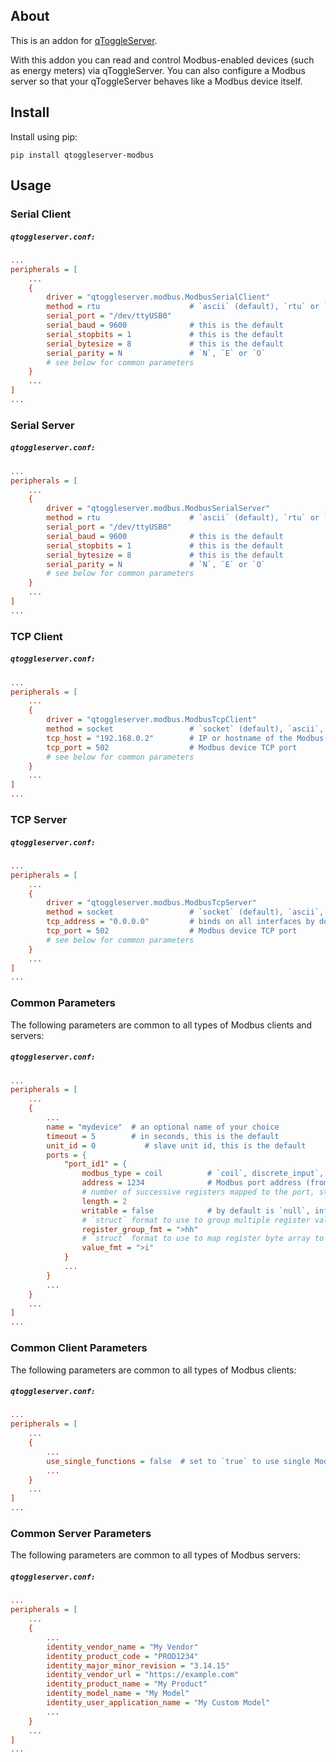 ## About

This is an addon for [qToggleServer](https://github.com/qtoggle/qtoggleserver).

With this addon you can read and control Modbus-enabled devices (such as energy meters) via qToggleServer. You can also
configure a Modbus server so that your qToggleServer behaves like a Modbus device itself.


## Install

Install using pip:

    pip install qtoggleserver-modbus


## Usage

### Serial Client

##### `qtoggleserver.conf:`
``` ini
...
peripherals = [
    ...
    {
        driver = "qtoggleserver.modbus.ModbusSerialClient"
        method = rtu                    # `ascii` (default), `rtu` or `binary`
        serial_port = "/dev/ttyUSB0"
        serial_baud = 9600              # this is the default
        serial_stopbits = 1             # this is the default
        serial_bytesize = 8             # this is the default
        serial_parity = N               # `N`, `E` or `O`
        # see below for common parameters
    }
    ...
]
...
```

### Serial Server

##### `qtoggleserver.conf:`
``` ini
...
peripherals = [
    ...
    {
        driver = "qtoggleserver.modbus.ModbusSerialServer"
        method = rtu                    # `ascii` (default), `rtu` or `binary`
        serial_port = "/dev/ttyUSB0"
        serial_baud = 9600              # this is the default
        serial_stopbits = 1             # this is the default
        serial_bytesize = 8             # this is the default
        serial_parity = N               # `N`, `E` or `O`
        # see below for common parameters
    }
    ...
]
...
```

### TCP Client

##### `qtoggleserver.conf:`
``` ini
...
peripherals = [
    ...
    {
        driver = "qtoggleserver.modbus.ModbusTcpClient"
        method = socket                 # `socket` (default), `ascii`, `rtu` or `binary`
        tcp_host = "192.168.0.2"        # IP or hostname of the Modbus device
        tcp_port = 502                  # Modbus device TCP port
        # see below for common parameters
    }
    ...
]
...
```

### TCP Server

##### `qtoggleserver.conf:`
``` ini
...
peripherals = [
    ...
    {
        driver = "qtoggleserver.modbus.ModbusTcpServer"
        method = socket                 # `socket` (default), `ascii`, `rtu` or `binary`
        tcp_address = "0.0.0.0"         # binds on all interfaces by default
        tcp_port = 502                  # Modbus device TCP port
        # see below for common parameters
    }
    ...
]
...
```

### Common Parameters

The following parameters are common to all types of Modbus clients and servers:

##### `qtoggleserver.conf:`
``` ini
...
peripherals = [
    ...
    {
        ...
        name = "mydevice"  # an optional name of your choice
        timeout = 5        # in seconds, this is the default
        unit_id = 0           # slave unit id, this is the default
        ports = {
            "port_id1" = {
                modbus_type = coil          # `coil`, discrete_input`, `input_register` or `holding_register`
                address = 1234              # Modbus port address (from `0000` to `9999`)
                # number of successive registers mapped to the port, starting at `address` (defaults to `1`)
                length = 2
                writable = false            # by default is `null`, inferred from `modbus_type`
                # `struct` format to use to group multiple register values into a byte array (defaults to `>h`)
                register_group_fmt = ">hh"
                # `struct` format to use to map register byte array to port value (defaults to `>h`)
                value_fmt = ">i"
            }
            ...
        }
        ...
    }
    ...
]
...
```

### Common Client Parameters

The following parameters are common to all types of Modbus clients:

##### `qtoggleserver.conf:`
``` ini
...
peripherals = [
    ...
    {
        ...
        use_single_functions = false  # set to `true` to use single Modbus access functions instead of multi ones
        ...
    }
    ...
]
...
```

### Common Server Parameters

The following parameters are common to all types of Modbus servers:

##### `qtoggleserver.conf:`
``` ini
...
peripherals = [
    ...
    {
        ...
        identity_vendor_name = "My Vendor"
        identity_product_code = "PROD1234"
        identity_major_minor_revision = "3.14.15"
        identity_vendor_url = "https://example.com"
        identity_product_name = "My Product"
        identity_model_name = "My Model"
        identity_user_application_name = "My Custom Model"
        ...
    }
    ...
]
...
```
